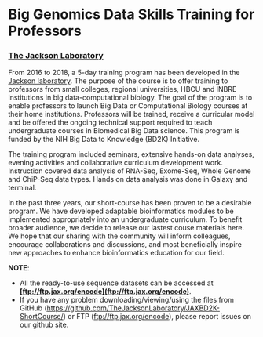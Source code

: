 # Big Genomics Data Skills Training for Professors 
### [The Jackson Laboratory](http://www.jax.org)

From 2016 to 2018, a 5-day training program has been developed in the [Jackson laboratory](http://www.jax.org). The purpose of the course is to offer training to professors from small colleges, regional universities, HBCU and INBRE institutions in big data-computational biology. The goal of the program is to enable professors to launch Big Data or Computational Biology courses at their home institutions. Professors will be trained, receive a curricular model and be offered the ongoing technical support required to teach undergraduate courses in Biomedical Big Data science. This program is funded by the NIH Big Data to Knowledge (BD2K) Initiative.

The training program included seminars, extensive hands-on data analyses, evening activities and collaborative curriculum development work. Instruction covered data analysis of RNA-Seq, Exome-Seq, Whole Genome and ChiP-Seq data types. Hands on data analysis was done in Galaxy and terminal.

In the past three years, our short-course has been proven to be a desirable program. We have developed adaptable bioinformatics modules to be implemented appropriately into an undergraduate curriculum. To benefit broader audience, we decide to release our lastest couse materials here. We hope that our sharing with the community will inform colleagues, encourage collaborations and discussions, and most beneficially inspire new approaches to enhance bioinformatics education for our field. 

**NOTE**: 

- All the ready-to-use sequence datasets can be accessed at **[ftp://ftp.jax.org/encode](ftp://ftp.jax.org/encode)**. 
- If you have any problem downloading/viewing/using the files from GitHub (https://github.com/TheJacksonLaboratory/JAXBD2K-ShortCourse/) or FTP (ftp://ftp.jax.org/encode), please report issues on our github site. 
